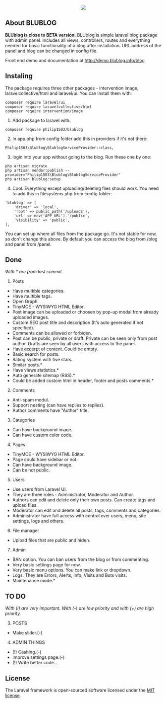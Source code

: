 <p align="center"><img src="http://demo.blublog.info/uploads/posts/1-panel-index.jpg"></p>

## About BLUBLOG
**BLUblog is close to BETA version.**
BLUblog is simple laravel blog package with admin panel. Includes all views, controllers, routes and everything needed for basic functionality of a blog after installation.
URL address of the panel and blog can be changed in config file.

Front end demo and documentation at http://demo.blublog.info/blog

## Instaling
The package requires three other packages - intervention image, laravelcollective/html and laravel/ui.
You can install them with:
```
composer require laravel/ui
composer require laravelcollective/html
composer require intervention/image
```
1. Add package to laravel with:
```
composer require philip1503/blublog
```
2. In app.php from config folder add this in providers if it's not there:
```
Philip1503\Blublog\BlublogServiceProvider::class,
```
3. login into your app without going to the blog. Run these one by one:
```
php artisan migrate
php artisan vendor:publish --provider="Philip1503\Blublog\BlublogServiceProvider"
php artisan blublog:setup
```
4. Cool. Everything except uploading/deleting files should work.
You need to add this in filesystems.php from config folder:
```
'blublog' => [
    'driver' => 'local',
    'root' => public_path('/uploads'),
    'url' => env('APP_URL').'/public',
    'visibility' => 'public',
],
```
You can set up where all files from the package go. It's not stable for now, so don't change this above.
By default you can access the blog from /blog and panel from /panel.
## Done
*With * are from last commit.*

1. Posts
- Have multible categories.
- Have multible tags.
- Open Graph.
- TinyMCE - WYSIWYG HTML Editor.
- Post image can be uploaded or choosen by pop-up modal from already uploaded images.
- Custom SEO post title and description (It's auto generated if not specified).
- Comments can be allowed or forbiden.
- Post can be public, private or draft. Private can be seen only from post author. Drafts are seen by all users with access to the panel.
- Have excerpt of content. Could be empty.
- Basic search for posts.
- Rating system with five stars.
- Similar posts.*
- Have views statistics.*
- Auto generate sitemap (RSS).*
- Could be added custom html in header, footer and posts comments.*


2. Comments
- Anti-spam modul.
- Support nesting (can have replies to replies).
- Author comments have "Author" title.

3. Categories
- Can have background image.
- Can have custom color code.

4. Pages
- TinyMCE - WYSIWYG HTML Editor.
- Page could have sidebar or not.
- Can have background image.
- Can be not public.

5. Users
- Use users from Laravel UI.
- They are three roles - Administrator, Moderator and Author.
- Authors can edit and delete only their own posts. Can create tags and upload files.
- Moderator can edit and delete all posts, tags, comments and categories.
- Administrator have full access with control over users, menu, site settings, logs and others.

6. File manager
- Upload files that are public and hiden.

7. Admin
- BAN option. You can ban users from the blog or from commenting.
- Very basic settings page for now.
- Very basic menu options. You can make link or dropdown.
- Logs. They are Errors, Alerts, Info, Visits and Bots visits.
- Maintenance mode.*

## TO DO
*With (!) are very important.*
*With (-) are low priority and with (+) are high priority.*

3. POSTS
- Make slider.(-)

4. ADMIN THINGS
- (!) Cashing.(-)
- Improve settings page.(-)
- (!) Write better code...


## License

The Laravel framework is open-sourced software licensed under the [MIT license](https://opensource.org/licenses/MIT).
